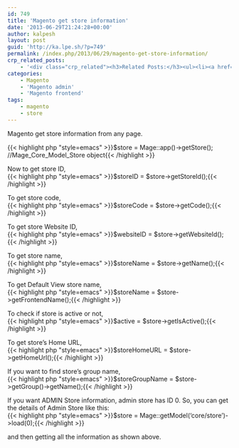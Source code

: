```yaml
---
id: 749
title: 'Magento get store information'
date: '2013-06-29T21:24:28+00:00'
author: kalpesh
layout: post
guid: 'http://ka.lpe.sh/?p=749'
permalink: /index.php/2013/06/29/magento-get-store-information/
crp_related_posts:
    - '<div class="crp_related"><h3>Related Posts:</h3><ul><li><a href="http://ka.lpe.sh/2011/06/19/magento-some-important-functions/"     class="crp_title">Magento: Some important functions</a></li><li><a href="http://ka.lpe.sh/2013/04/25/magento-check-if-any-particular-customer-is-currently-logged-in/"     class="crp_title">Magento: Check if any particular customer is currently logged in</a></li><li><a href="http://ka.lpe.sh/2013/05/22/magento-recoverable-error-argument-1-passed-to/"     class="crp_title">Magento Recoverable Error Argument 1 passed to Mage_Core_Model_Store::setWebsite() must be an instance of&hellip;</a></li><li><a href="http://ka.lpe.sh/2012/10/16/magento-get-details-of-all-admin-users/"     class="crp_title">Magento: Get details of all Admin users</a></li><li><a href="http://ka.lpe.sh/2011/12/31/magento-register-guest-user-to-website-if-email-provided/"     class="crp_title">Magento: Register guest user to website if email provided</a></li></ul></div>'
categories:
    - Magento
    - 'Magento admin'
    - 'Magento frontend'
tags:
    - magento
    - store
---
```


Magento get store information from any page.

{{< highlight php "style=emacs" >}}$store = Mage::app()->getStore(); //Mage_Core_Model_Store object{{< /highlight >}}

Now to get store ID,  
{{< highlight php "style=emacs" >}}$storeID = $store->getStoreId();{{< /highlight >}}

To get store code,  
{{< highlight php "style=emacs" >}}$storeCode = $store->getCode();{{< /highlight >}}

To get store Website ID,  
{{< highlight php "style=emacs" >}}$websiteID = $store->getWebsiteId();{{< /highlight >}}

To get store name,  
{{< highlight php "style=emacs" >}}$storeName = $store->getName();{{< /highlight >}}

To get Default View store name,  
{{< highlight php "style=emacs" >}}$storeName = $store->getFrontendName();{{< /highlight >}}

To check if store is active or not,  
{{< highlight php "style=emacs" >}}$active = $store->getIsActive();{{< /highlight >}}

To get store’s Home URL,  
{{< highlight php "style=emacs" >}}$storeHomeURL = $store->getHomeUrl();{{< /highlight >}}

If you want to find store’s group name,  
{{< highlight php "style=emacs" >}}$storeGroupName = $store->getGroup()->getName();{{< /highlight >}}

If you want ADMIN Store information, admin store has ID 0. So, you can get the details of Admin Store like this:  
{{< highlight php "style=emacs" >}}$store = Mage::getModel(‘core/store’)->load(0);{{< /highlight >}}

and then getting all the information as shown above.